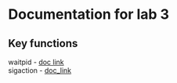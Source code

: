 # Documentation for lab 3

## Key functions
waitpid - [doc link](https://www.opennet.ru/man.shtml?topic=waitpid&russian=0&category=&submit=%F0%CF%CB%C1%DA%C1%D4%D8+man)   
sigaction - [doc_link](https://www.opennet.ru/man.shtml?topic=sigaction&russian=2&category=&submit=%F0%CF%CB%C1%DA%C1%D4%D8+man)   
